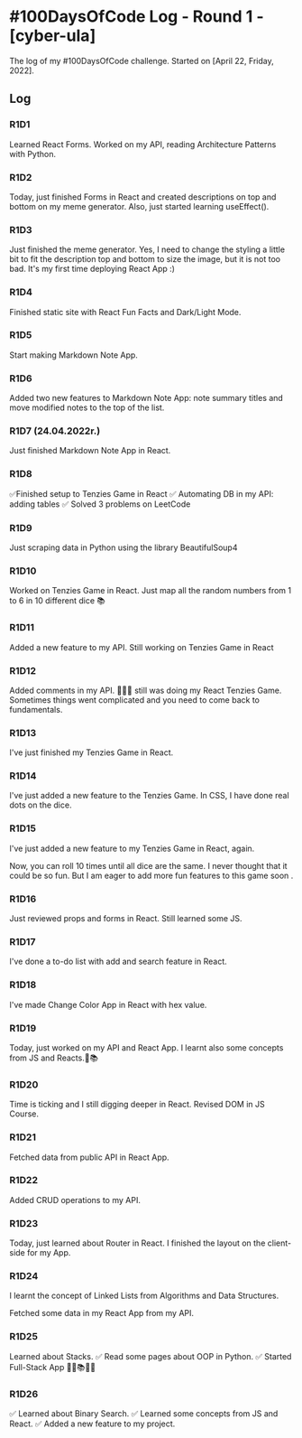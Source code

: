 # #100DaysOfCode Log - Round 1 - [cyber-ula]

The log of my #100DaysOfCode challenge. Started on [April 22, Friday, 2022].

## Log

### R1D1 
Learned React Forms. Worked on my API, reading Architecture Patterns with Python.

### R1D2
Today, just finished Forms in React and created descriptions on top and bottom on my meme generator. Also, just started learning useEffect().

### R1D3
Just finished the meme generator. Yes, I need to change the styling a little bit to fit the description top and bottom to size the image, but it is not too bad. It's my first time deploying React App :) 

### R1D4

Finished static site with React Fun Facts and Dark/Light Mode. 

### R1D5
Start making Markdown Note App.

### R1D6

Added two new features to Markdown Note App: note summary titles and move modified notes to the top of the list.

### R1D7 (24.04.2022r.)

Just finished Markdown Note App in React.

### R1D8

✅Finished setup to Tenzies Game in React
✅ Automating DB in my API: adding tables 
✅ Solved 3 problems on LeetCode

### R1D9
Just scraping data in Python using the library BeautifulSoup4

### R1D10
Worked on Tenzies Game in React. Just map all the random numbers from 1 to 6 in 10 different dice 📚

### R1D11
Added a new feature to my API. Still working on Tenzies Game in React

### R1D12
Added comments in my API. 🎉😊🔥 still was doing my React Tenzies Game. Sometimes things went complicated and you need to come back to fundamentals. 

### R1D13
 I've just finished my Tenzies Game in React. 

### R1D14
I've just added a new feature to the Tenzies Game. In CSS, I have done real dots on the dice.

### R1D15

I've just added a new feature to my Tenzies Game in React, again. 

Now, you can roll 10 times until all dice are the same. I never thought that it could be so fun. But I am eager to add more fun features to this game soon .

### R1D16

Just reviewed props and forms in React. Still learned some JS.

### R1D17

 I've done a to-do list with add and search feature in React.
 
### R1D18
 I've made Change Color App in React with hex value.
 
### R1D19
Today, just worked on my API and React App. 
I learnt also some concepts from JS and Reacts.🥰📚

### R1D20
Time is ticking and I still digging deeper in React. Revised DOM in JS Course.

### R1D21
Fetched data from public API in React App.

### R1D22
Added CRUD operations to my API.

### R1D23
Today, just learned about Router in React. I finished the layout on the client-side for my App.

### R1D24
I learnt the concept of Linked Lists from Algorithms and Data Structures. 

Fetched some data in my React App from my API.

### R1D25
Learned about Stacks.
✅ Read some pages about OOP in Python.
✅ Started Full-Stack App 🥰🔥📚👩‍💻


### R1D26
✅ Learned about Binary Search.
✅ Learned some concepts from JS and React.
✅ Added a new feature to my project. 
